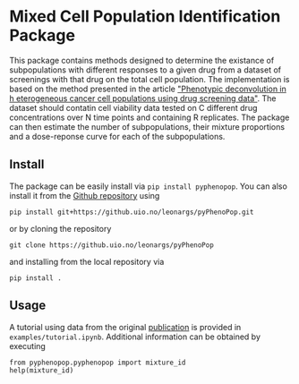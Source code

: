 Mixed Cell Population Identification Package
=======================
This package contains methods designed to determine the existance of 
subpopulations with different responses to a given drug from a dataset of 
screenings with that drug on the total cell population. The implementation is
based on the method presented in the article ["Phenotypic deconvolution in h
eterogeneous cancer cell populations using drug screening data"](https://doi.org/10.1101/2022.01.17.476604).
The dataset should contatin cell viability data tested on C different drug concentrations over 
N time points and containing R replicates. The package can then estimate the 
number of subpopulations, their mixture proportions and a dose-reponse curve 
for each of the subpopulations. 

## Install
The package can be easily install via `pip install pyphenopop`. You can also install it from the [Github repository](https://github.uio.no/leonargs/pyPhenoPop) using 

`pip install git+https://github.uio.no/leonargs/pyPhenoPop.git` 

or by cloning the repository

`git clone https://github.uio.no/leonargs/pyPhenoPop` 

and installing from the local repository via

`pip install .`

## Usage

A tutorial using data from the original [publication](https://doi.org/10.1101/2022.01.17.476604) is provided in `examples/tutorial.ipynb`. Additional information can be obtained by executing

```
from pyphenopop.pyphenopop import mixture_id
help(mixture_id)
